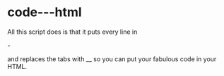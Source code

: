 # code---html
 All this script does is that it puts every line in <p>-</p> and replaces the tabs with __ so you can put your fabulous code in your HTML.
